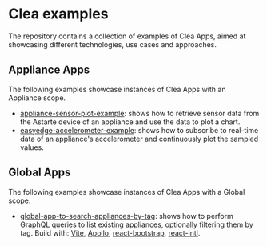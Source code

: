 # Clea examples

The repository contains a collection of examples of Clea Apps, aimed at showcasing different technologies, use cases and approaches.

## Appliance Apps

The following examples showcase instances of Clea Apps with an Appliance scope.

- [appliance-sensor-plot-example](appliance-sensor-plot-example): shows how to retrieve sensor data from the Astarte device of an appliance and use the data to plot a chart.
- [easyedge-accelerometer-example](easyedge-accelerometer-example): shows how to subscribe to real-time data of an appliance's accelerometer and continuously plot the sampled values.

## Global Apps

The following examples showcase instances of Clea Apps with a Global scope.

- [global-app-to-search-appliances-by-tag](global-app-to-search-appliances-by-tag): shows how to perform GraphQL queries to list existing appliances, optionally filtering them by tag. Build with: [Vite](https://vitejs.dev/), [Apollo](https://www.apollographql.com/docs/react/), [react-bootstrap](https://react-bootstrap.github.io/), [react-intl](https://formatjs.io/docs/react-intl/).
